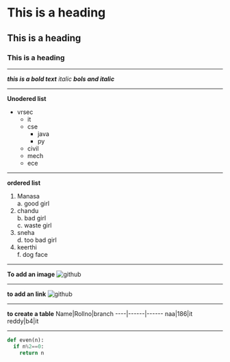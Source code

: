 # This is a heading
## This is a heading 
### This is a heading

-------------------------------------------------------------------------------------
***this is a bold text***
*italic*
***bols and italic***

-------------------------------------------------------------------------------------

**Unodered list**
- vrsec
  + it
  + cse
    - java
    - py
  + civil
  + mech
  + ece
  
------------------------------------------
**ordered list**
1. Manasa  
  a. good girl  
2. chandu  
  b. bad girl  
  c. waste girl  
3. sneha  
  d. too bad girl  
4. keerthi  
  f.  dog face  

---------------------------------------------------
**To add an image**
![github](https://www.google.com/url?sa=i&url=https%3A%2F%2Fgithub.com%2Fabout%2Fpress&psig=AOvVaw3bQw2I3BUiC-xBGDKoM1d9&ust=1613291374283000&source=images&cd=vfe&ved=0CAIQjRxqFwoTCNiRxu645u4CFQAAAAAdAAAAABAJ)

-------------------------------------------------
**to add an link**
![github](https://github.com/)

---------------------------------------------------

**to create a table**
Name|Rollno|branch
----|------|------
naa|186|it
reddy|b4|it

------------------------------------------------


~~~python
def even(n):
  if n%2==0:
    return n


~~~
    
